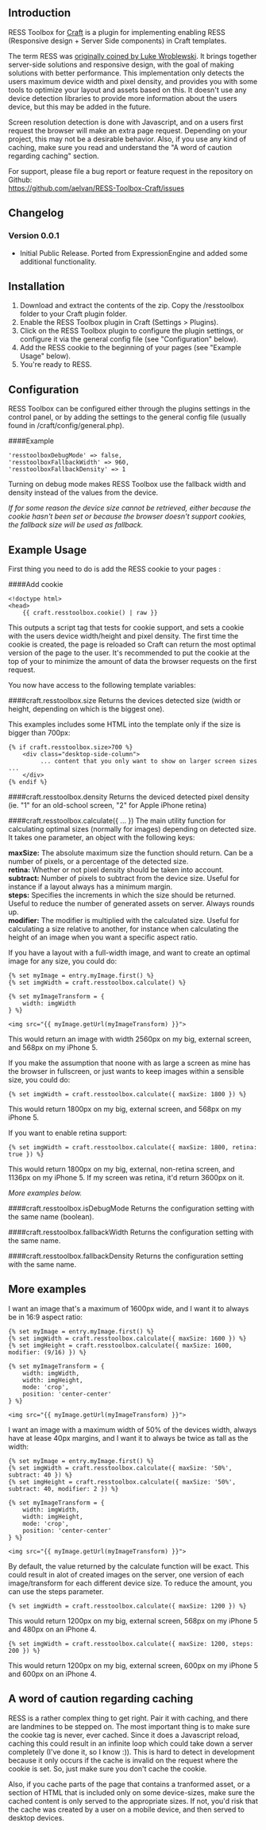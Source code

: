 Introduction
---
RESS Toolbox for [Craft](http://buildwithcraft.com/) is a plugin for implementing enabling RESS (Responsive design + Server Side components) in Craft templates.

The term RESS was [originally coined by Luke Wroblewski](http://www.lukew.com/ff/entry.asp?1392). It brings together server-side solutions and responsive design, 
with the goal of making solutions with better performance. This implementation only detects the users maximum device width and pixel density, and provides you with 
some tools to optimize your layout and assets based on this. It doesn't use any device detection libraries to provide more information about the users device, but 
this may be added in the future.
 
Screen resolution detection is done with Javascript, and on a users first request the browser will make an extra page request. Depending on your project, 
this may not be a desirable behavior. Also, if you use any kind of caching, make sure you read and understand the "A word of caution regarding caching" section. 

For support, please file a bug report or feature request in the repository on Github:    
https://github.com/aelvan/RESS-Toolbox-Craft/issues


Changelog
---
### Version 0.0.1
 - Initial Public Release. Ported from ExpressionEngine and added some additional functionality.


Installation
---
1. Download and extract the contents of the zip. Copy the /resstoolbox folder to your Craft plugin folder. 
2. Enable the RESS Toolbox plugin in Craft (Settings > Plugins).
3. Click on the RESS Toolbox plugin to configure the plugin settings, or configure it via the general config file (see "Configuration" below).
4. Add the RESS cookie to the beginning of your pages <head> (see "Example Usage" below). 
5. You're ready to RESS.


Configuration
---
RESS Toolbox can be configured either through the plugins settings in the control panel, or 
by adding the settings to the general config file (usually found in /craft/config/general.php). 

####Example

    'resstoolboxDebugMode' => false,
    'resstoolboxFallbackWidth' => 960,
    'resstoolboxFallbackDensity' => 1

Turning on debug mode makes RESS Toolbox use the fallback width and density instead of the values from the device.

*If for some reason the device size cannot be retrieved, either because the cookie hasn't been set or because the browser doesn't support cookies, the fallback size will be used as fallback.*


Example Usage
---
First thing you need to do is add the RESS cookie to your pages <head>:

####Add cookie

    <!doctype html>
    <head>
        {{ craft.resstoolbox.cookie() | raw }}

This outputs a script tag that tests for cookie support, and sets a cookie with the users device width/height and pixel density. 
The first time the cookie is created, the page is reloaded so Craft can return the most optimal version of the page to the user.
It's recommended to put the cookie at the top of your <head> to minimize the amount of data the browser requests on the first request.

You now have access to the following template variables:

####craft.resstoolbox.size
Returns the devices detected size (width or height, depending on which is the biggest one).

This examples includes some HTML into the template only if the size is bigger than 700px:

    {% if craft.resstoolbox.size>700 %}
        <div class="desktop-side-column">
             ... content that you only want to show on larger screen sizes ...
        </div>
    {% endif %}

####craft.resstoolbox.density
Returns the deviced detected pixel density (ie. "1" for an old-school screen, "2" for Apple iPhone retina)

####craft.resstoolbox.calculate({ ... })
The main utility function for calculating optimal sizes (normally for images) depending on detected size. It takes one parameter, an object with the following keys:

**maxSize:** The absolute maximum size the function should return. Can be a number of pixels, or a percentage of the detected size.   
**retina:** Whether or not pixel density should be taken into account.  
**subtract:** Number of pixels to subtract from the device size. Useful for instance if a layout always has a minimum margin.  
**steps:** Specifies the increments in which the size should be returned. Useful to reduce the number of generated assets on server. Always rounds up.  
**modifier:** The modifier is multiplied with the calculated size. Useful for calculating a size relative to another, for instance when calculating the height of an image when you want a specific aspect ratio.  

If you have a layout with a full-width image, and want to create an optimal image for any size, you could do:
 
    {% set myImage = entry.myImage.first() %}
    {% set imgWidth = craft.resstoolbox.calculate() %}

    {% set myImageTransform = {
        width: imgWidth
    } %}
    
    <img src="{{ myImage.getUrl(myImageTransform) }}"> 

This would return an image with width 2560px on my big, external screen, and 568px on my iPhone 5.

If you make the assumption that noone with as large a screen as mine has the browser in fullscreen, or just wants to keep images within a sensible size, you could do:
 
    {% set imgWidth = craft.resstoolbox.calculate({ maxSize: 1800 }) %}

This would return 1800px on my big, external screen, and 568px on my iPhone 5.

If you want to enable retina support:

    {% set imgWidth = craft.resstoolbox.calculate({ maxSize: 1800, retina: true }) %}

This would return 1800px on my big, external, non-retina screen, and 1136px on my iPhone 5. If my screen was retina, it'd return 3600px on it. 

*More examples below.*

####craft.resstoolbox.isDebugMode
Returns the configuration setting with the same name (boolean).

####craft.resstoolbox.fallbackWidth
Returns the configuration setting with the same name.

####craft.resstoolbox.fallbackDensity
Returns the configuration setting with the same name.


More examples
---
I want an image that's a maximum of 1600px wide, and I want it to always be in 16:9 aspect ratio:
 
    {% set myImage = entry.myImage.first() %}
    {% set imgWidth = craft.resstoolbox.calculate({ maxSize: 1600 }) %}
    {% set imgHeight = craft.resstoolbox.calculate({ maxSize: 1600, modifier: (9/16) }) %}

    {% set myImageTransform = {
        width: imgWidth,
        width: imgHeight,
        mode: 'crop',
        position: 'center-center'
    } %}
    
    <img src="{{ myImage.getUrl(myImageTransform) }}"> 

I want an image with a maximum width of 50% of the devices width, always have at lease 40px margins, and I want it to always be twice as tall as the width:
 
    {% set myImage = entry.myImage.first() %}
    {% set imgWidth = craft.resstoolbox.calculate({ maxSize: '50%', subtract: 40 }) %}
    {% set imgHeight = craft.resstoolbox.calculate({ maxSize: '50%', subtract: 40, modifier: 2 }) %}

    {% set myImageTransform = {
        width: imgWidth,
        width: imgHeight,
        mode: 'crop',
        position: 'center-center'
    } %}
    
    <img src="{{ myImage.getUrl(myImageTransform) }}"> 

By default, the value returned by the calculate function will be exact. This could result in alot of created images on the server, one version of 
each image/transform for each different device size. To reduce the amount, you can use the steps parameter. 

    {% set imgWidth = craft.resstoolbox.calculate({ maxSize: 1200 }) %}

This would return 1200px on my big, external screen, 568px on my iPhone 5 and 480px on an iPhone 4.

    {% set imgWidth = craft.resstoolbox.calculate({ maxSize: 1200, steps: 200 }) %}

This would return 1200px on my big, external screen, 600px on my iPhone 5 and 600px on an iPhone 4.


A word of caution regarding caching
---
RESS is a rather complex thing to get right. Pair it with caching, and there are landmines to be stepped on. The most important thing is to make sure the cookie 
tag is never, ever cached. Since it does a Javascript reload, caching this could result in an infinite loop which could take down a server completely 
(I've done it, so I know :)). This is hard to detect in development because it only occurs if the cache is invalid on the request where the cookie is set. So, just 
make sure you don't cache the cookie.
 
Also, if you cache parts of the page that contains a tranformed asset, or a section of HTML that is included only on some device-sizes, make sure the cached content 
is only served to the appropriate sizes. If not, you'd risk that the cache was created by a user on a mobile device, and then served to desktop devices.

